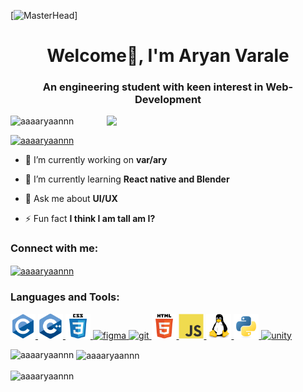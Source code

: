 [![MasterHead](https://school.mangoanimate.com/wp-content/uploads/2023/06/Top-8-animated-text-gif-maker-software-for-stunning-text-animation.webp)]
<h1 align="center">Welcome🌻, I'm Aryan Varale</h1>
<h3 align="center">An engineering student with keen interest in Web-Development</h3>
<img align="right" width="350" src="https://school.mangoanimate.com/wp-content/uploads/2023/06/Top-8-animated-text-gif-maker-software-for-stunning-text-animation.webp">

<p align="left"> <img src="https://komarev.com/ghpvc/?username=aaaaryaannn&label=Profile%20views&color=0e75b6&style=flat" alt="aaaaryaannn" /> </p>

<p align="left"> <a href="https://github.com/ryo-ma/github-profile-trophy"><img src="https://github-profile-trophy.vercel.app/?username=aaaaryaannn" alt="aaaaryaannn" /></a> </p>

- 🔭 I’m currently working on **var/ary**

- 🌱 I’m currently learning **React native and Blender**

- 💬 Ask me about **UI/UX**

- ⚡ Fun fact **I think I am tall am I?**

<h3 align="left">Connect with me:</h3>
<p align="left">
<a href="https://instagram.com/aaaaryaannn" target="blank"><img align="center" src="https://raw.githubusercontent.com/rahuldkjain/github-profile-readme-generator/master/src/images/icons/Social/instagram.svg" alt="aaaaryaannn" height="30" width="40" /></a>
</p>

<h3 align="left">Languages and Tools:</h3>
<p align="left"> <a href="https://www.cprogramming.com/" target="_blank" rel="noreferrer"> <img src="https://raw.githubusercontent.com/devicons/devicon/master/icons/c/c-original.svg" alt="c" width="40" height="40"/> </a> <a href="https://www.w3schools.com/cpp/" target="_blank" rel="noreferrer"> <img src="https://raw.githubusercontent.com/devicons/devicon/master/icons/cplusplus/cplusplus-original.svg" alt="cplusplus" width="40" height="40"/> </a> <a href="https://www.w3schools.com/css/" target="_blank" rel="noreferrer"> <img src="https://raw.githubusercontent.com/devicons/devicon/master/icons/css3/css3-original-wordmark.svg" alt="css3" width="40" height="40"/> </a> <a href="https://www.figma.com/" target="_blank" rel="noreferrer"> <img src="https://www.vectorlogo.zone/logos/figma/figma-icon.svg" alt="figma" width="40" height="40"/> </a> <a href="https://git-scm.com/" target="_blank" rel="noreferrer"> <img src="https://www.vectorlogo.zone/logos/git-scm/git-scm-icon.svg" alt="git" width="40" height="40"/> </a> <a href="https://www.w3.org/html/" target="_blank" rel="noreferrer"> <img src="https://raw.githubusercontent.com/devicons/devicon/master/icons/html5/html5-original-wordmark.svg" alt="html5" width="40" height="40"/> </a> <a href="https://developer.mozilla.org/en-US/docs/Web/JavaScript" target="_blank" rel="noreferrer"> <img src="https://raw.githubusercontent.com/devicons/devicon/master/icons/javascript/javascript-original.svg" alt="javascript" width="40" height="40"/> </a> <a href="https://www.linux.org/" target="_blank" rel="noreferrer"> <img src="https://raw.githubusercontent.com/devicons/devicon/master/icons/linux/linux-original.svg" alt="linux" width="40" height="40"/> </a> <a href="https://www.python.org" target="_blank" rel="noreferrer"> <img src="https://raw.githubusercontent.com/devicons/devicon/master/icons/python/python-original.svg" alt="python" width="40" height="40"/> </a> <a href="https://unity.com/" target="_blank" rel="noreferrer"> <img src="https://www.vectorlogo.zone/logos/unity3d/unity3d-icon.svg" alt="unity" width="40" height="40"/> </a> </p>

<p><img align="left" src="https://github-readme-stats.vercel.app/api/top-langs?username=aaaaryaannn&show_icons=true&locale=en&layout=compact" alt="aaaaryaannn" /></p>

<p>&nbsp;<img align="center" src="https://github-readme-stats.vercel.app/api?username=aaaaryaannn&show_icons=true&locale=en" alt="aaaaryaannn" /></p>

<p><img align="center" src="https://github-readme-streak-stats.herokuapp.com/?user=aaaaryaannn&" alt="aaaaryaannn" /></p>
